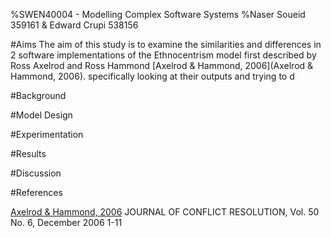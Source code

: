 %SWEN40004 - Modelling Complex Software Systems
%Naser Soueid 359161 & Edward Crupi 538156

#Aims
The aim of this study is to examine the similarities and differences in 2 software implementations of the Ethnocentrism model first described by Ross Axelrod and Ross Hammond [Axelrod & Hammond, 2006](Axelrod & Hammond, 2006). specifically looking at their outputs and trying to d

#Background

#Model Design

#Experimentation

#Results

#Discussion

#References

[Axelrod & Hammond, 2006](http://www-personal.umich.edu/~axe/research/Hammond%20and%20Axelrod%20JCR%2006.pdf) JOURNAL OF CONFLICT RESOLUTION, Vol. 50 No. 6, December 2006 1-11
